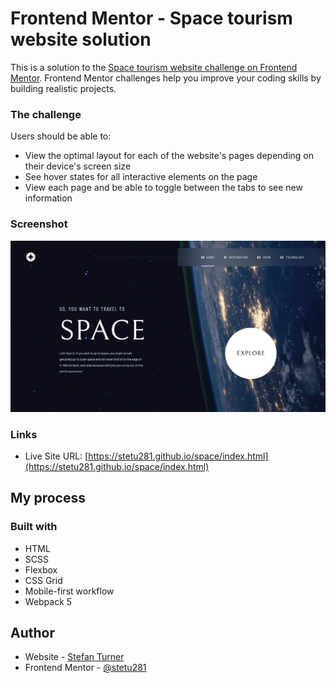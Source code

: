 # Frontend Mentor - Space tourism website solution

This is a solution to the [Space tourism website challenge on Frontend Mentor](https://www.frontendmentor.io/challenges/space-tourism-multipage-website-gRWj1URZ3). Frontend Mentor challenges help you improve your coding skills by building realistic projects.

### The challenge

Users should be able to:

- View the optimal layout for each of the website's pages depending on their device's screen size
- See hover states for all interactive elements on the page
- View each page and be able to toggle between the tabs to see new information

### Screenshot

![](./screenshot.png)

### Links

- Live Site URL: [https://stetu281.github.io/space/index.html](https://stetu281.github.io/space/index.html)

## My process

### Built with

- HTML
- SCSS
- Flexbox
- CSS Grid
- Mobile-first workflow
- Webpack 5

## Author

- Website - [Stefan Turner](https://www.stefanturner.ch)
- Frontend Mentor - [@stetu281](https://www.frontendmentor.io/profile/stetu281)
